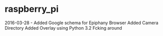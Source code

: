 # raspberry_pi
2016-03-28 - Added Google schema for Epiphany Browser
             Added Camera Directory
             Added Overlay using Python 3.2
Fcking around